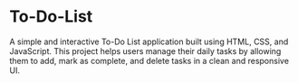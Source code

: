 # To-Do-List
A simple and interactive To-Do List application built using HTML, CSS, and JavaScript. This project helps users manage their daily tasks by allowing them to add, mark as complete, and delete tasks in a clean and responsive UI.
